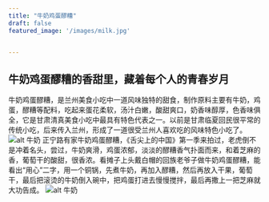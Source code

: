```yaml
---
title: "牛奶鸡蛋醪糟"
draft: false
featured_image: '/images/milk.jpg'


---
```


## 牛奶鸡蛋醪糟的香甜里，藏着每个人的青春岁月  
牛奶鸡蛋醪糟，是兰州美食小吃中一道风味独特的甜食，制作原料主要有牛奶，鸡蛋，醪糟等配料，吃起来蛋花柔软，汤汁白嫩，酸甜爽口，奶香味醇厚，色香味俱全，它是甘肃清真美食小吃中最具有特色代表之一。以前是甘肃临夏回民很平常的传统小吃，后来传入兰州，形成了一道很受兰州人喜欢吃的风味特色小吃了。
![alt 牛奶](https://pic1.zhimg.com/80/v2-d236f3a8551f566562565be4491826a0_720w.webp)
正宁路有家牛奶鸡蛋醪糟，《舌尖上的中国》第一季来拍过，老虎倒不是冲着名头，尝过，牛奶爽滑，鸡蛋浓郁，淡淡的醪糟香气扑面而来，和着芝麻的香，葡萄干的酸甜，很香浓。看摊子上头戴白帽的回族老爷子做牛奶鸡蛋醪糟，能看出“用心”二字，用一个铜锅，先煮牛奶，再加入醪糟，然后再放入干果，葡萄干，最后把滚烫的牛奶倒入碗中，把鸡蛋打进去慢慢搅拌，最后再撒上一把芝麻就大功告成。
![alt 牛奶](https://pic1.zhimg.com/80/v2-e6c190af46bc6444297165f3a528df34_720w.webp)